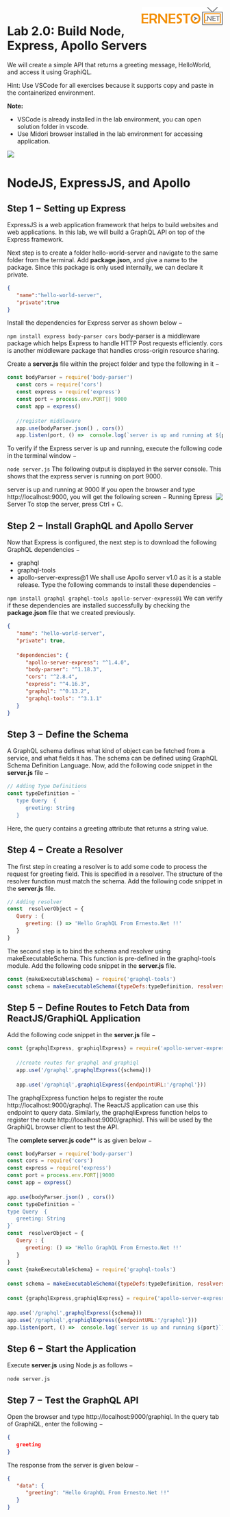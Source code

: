 <img align="right" src="./logo.png">


Lab 2.0: Build Node, Express, Apollo Servers
======================================


We will create a simple API that returns a greeting message, HelloWorld, and access it using GraphiQL.

Hint:  Use VSCode for all exercises because it supports copy and paste in the containerized environment.

**Note:** 

- VSCode is already installed in the lab environment, you can open solution folder in vscode.
- Use Midori browser installed in the lab environment for accessing application.

![](./images/vscode1.png)


NodeJS, ExpressJS, and Apollo
==================================
## Step 1 − Setting up Express
ExpressJS is a web application framework that helps to build websites and web applications. In this lab, we will build a GraphQL API on top of the Express framework.

Next step is to create a folder hello-world-server and navigate to the same folder from the terminal. Add **package.json**, and give a name to the package. Since this package is only used internally, we can declare it private.

```json
{
   "name":"hello-world-server",
   "private":true
}
```
Install the dependencies for Express server as shown below −

`npm install express body-parser cors`
body-parser is a middleware package which helps Express to handle HTTP Post requests efficiently. cors is another middleware package that handles cross-origin resource sharing.

Create a **server.js** file within the project folder and type the following in it −

```javascript
const bodyParser = require('body-parser')
   const cors = require('cors')
   const express = require('express')
   const port = process.env.PORT|| 9000
   const app = express()
   
   //register middleware
   app.use(bodyParser.json() , cors())
   app.listen(port, () =>  console.log(`server is up and running at ${port}`)
```
To verify if the Express server is up and running, execute the following code in the terminal window −

`node server.js`
The following output is displayed in the server console. This shows that the express server is running on port 9000.

server is up and running at 9000
If you open the browser and type http://localhost:9000, you will get the following screen −
<img align="right" src="./images/lab2_1.jpg">
Running Epress Server
To stop the server, press Ctrl + C.

## Step 2 − Install GraphQL and Apollo Server
Now that Express is configured, the next step is to download the following GraphQL dependencies −

- graphql
- graphql-tools
- apollo-server-express@1
We shall use Apollo server v1.0 as it is a stable release. Type the following commands to install these dependencies −

`npm install graphql graphql-tools apollo-server-express@1`
We can verify if these dependencies are installed successfully by checking the **package.json** file that we created previously.

```json
{
   "name": "hello-world-server",
   "private": true,
   
   "dependencies": {
      "apollo-server-express": "^1.4.0",
      "body-parser": "^1.18.3",
      "cors": "^2.8.4",
      "express": "^4.16.3",
      "graphql": "^0.13.2",
      "graphql-tools": "^3.1.1"
   }
}
```
## Step 3 − Define the Schema
A GraphQL schema defines what kind of object can be fetched from a service, and what fields it has. The schema can be defined using GraphQL Schema Definition Language. Now, add the following code snippet in the **server.js** file −

```javascript
// Adding Type Definitions
const typeDefinition = `
   type Query  {
      greeting: String
   }
```
Here, the query contains a greeting attribute that returns a string value.

## Step 4 − Create a Resolver
The first step in creating a resolver is to add some code to process the request for greeting field. This is specified in a resolver. The structure of the resolver function must match the schema. Add the following code snippet in the **server.js** file.

```javascript
// Adding resolver
const  resolverObject = {
   Query : {
      greeting: () => 'Hello GraphQL From Ernesto.Net !!'
   }
}
```
The second step is to bind the schema and resolver using makeExecutableSchema. This function is pre-defined in the graphql-tools module. Add the following code snippet in the **server.js** file.

```javascript
const {makeExecutableSchema} = require('graphql-tools')
const schema = makeExecutableSchema({typeDefs:typeDefinition, resolvers:resolverObject})
```
## Step 5 − Define Routes to Fetch Data from ReactJS/GraphiQL Application
Add the following code snippet in the **server.js** file −

```javascript
const {graphqlExpress, graphiqlExpress} = require('apollo-server-express')

   //create routes for graphql and graphiql
   app.use('/graphql',graphqlExpress({schema}))
   
   app.use('/graphiql',graphiqlExpress({endpointURL:'/graphql'}))
```
The graphqlExpress function helps to register the route http://localhost:9000/graphql. The ReactJS application can use this endpoint to query data. Similarly, the graphqliExpress function helps to register the route http://localhost:9000/graphiql. This will be used by the GraphiQL browser client to test the API.

The **complete server.js code**** is as given below −

```javascript
const bodyParser = require('body-parser')
const cors = require('cors')
const express = require('express')
const port = process.env.PORT||9000
const app = express()

app.use(bodyParser.json() , cors())
const typeDefinition = `
type Query  {
   greeting: String
}`
const  resolverObject = {
   Query : {
      greeting: () => 'Hello GraphQL From Ernesto.Net !!'
   }
}
const {makeExecutableSchema} = require('graphql-tools')

const schema = makeExecutableSchema({typeDefs:typeDefinition, resolvers:resolverObject})

const {graphqlExpress,graphiqlExpress} = require('apollo-server-express')

app.use('/graphql',graphqlExpress({schema}))
app.use('/graphiql',graphiqlExpress({endpointURL:'/graphql'}))
app.listen(port, () =>  console.log(`server is up and running ${port}`))
```
## Step 6 − Start the Application
Execute **server.js** using Node.js as follows −

`node server.js`
## Step 7 − Test the GraphQL API
Open the browser and type http://localhost:9000/graphiql. In the query tab of GraphiQL, enter the following −

```json
{
   greeting
}
```
The response from the server is given below −

```json
{
   "data": {
      "greeting": "Hello GraphQL From Ernesto.Net !!"
   }
}
```
